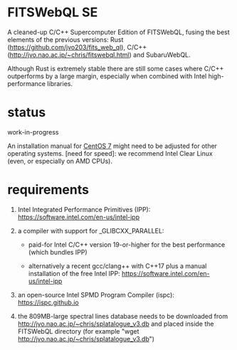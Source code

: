 # FITSWebQL SE
A cleaned-up C/C++ Supercomputer Edition of FITSWebQL, fusing the best elements of the previous versions: Rust (https://github.com/jvo203/fits_web_ql), C/C++ (http://jvo.nao.ac.jp/~chris/fitswebql.html) and SubaruWebQL.

Although Rust is extremely stable there are still some cases where C/C++ outperforms by a large margin, especially when combined with Intel high-performance libraries.

# status
work-in-progress

An installation manual for [CentOS 7](CentOS7.txt) might need to be adjusted for other operating systems. [need for speed]: we recommend Intel Clear Linux (even, or especially on AMD CPUs).

# requirements
1. Intel Integrated Performance Primitives (IPP): https://software.intel.com/en-us/intel-ipp

2. a compiler with support for _GLIBCXX_PARALLEL:

    * paid-for Intel C/C++ version 19-or-higher for the best performance (which bundles IPP)

    * alternatively a recent gcc/clang++ with C++17 plus a manual installation of the free Intel IPP: https://software.intel.com/en-us/intel-ipp

3. an open-source Intel SPMD Program Compiler (ispc): https://ispc.github.io

4. the 809MB-large spectral lines database needs to be downloaded from http://jvo.nao.ac.jp/~chris/splatalogue_v3.db and placed inside the FITSWebQL directory (for example "wget http://jvo.nao.ac.jp/~chris/splatalogue_v3.db")


